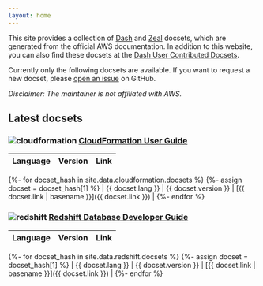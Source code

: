 ```yaml
---
layout: home
---
```


This site provides a collection of [Dash] and [Zeal] docsets, which are generated from the official AWS documentation.
In addition to this website, you can also find these docsets at the [Dash User Contributed Docsets].

Currently only the following docsets are available. If you want to request a new docset, please [open an issue] on GitHub.

[Dash]: https://kapeli.com/dash
[Zeal]: https://zealdocs.org/
[Dash User Contributed Docsets]: https://github.com/Kapeli/Dash-User-Contributions
[open an issue]: https://github.com/tzing/dashify-aws-docs/issues/new

*Disclaimer: The maintainer is not affiliated with AWS.*

## Latest docsets

### ![cloudformation](/assets/CloudFormation.png) [CloudFormation User Guide](https://docs.aws.amazon.com/AWSCloudFormation/latest/UserGuide/Welcome.html)

| Language | Version | Link |
| -------- | ------- | ---- |
{%- for docset_hash in site.data.cloudformation.docsets %}
{%- assign docset = docset_hash[1] %}
| {{ docset.lang }} | {{ docset.version }} |       [{{ docset.link | basename }}]({{ docset.link }}) |
{%- endfor %}

### ![redshift](/assets/Redshift.png) [Redshift Database Developer Guide](https://docs.aws.amazon.com/redshift/latest/dg/welcome.html)

| Language | Version | Link |
| -------- | ------- | ---- |
{%- for docset_hash in site.data.redshift.docsets %}
{%- assign docset = docset_hash[1] %}
| {{ docset.lang }} | {{ docset.version }} |       [{{ docset.link | basename }}]({{ docset.link }}) |
{%- endfor %}

